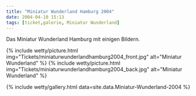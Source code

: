 ```yaml
---
title: "Miniatur Wunderland Hamburg 2004"
date: 2004-04-10 15:13
tags: [ticket,galerie, Miniatur Wunderland]
---
```

Das Miniatur Wunderland Hamburg mit einigen Bildern.

{% include wetty/picture.html img="Tickets/miniaturwunderlandhamburg2004_front.jpg" alt="Miniatur Wunderland" %}
{% include wetty/picture.html img="Tickets/miniaturwunderlandhamburg2004_back.jpg" alt="Miniatur Wunderland" %}


<!--more-->

{% include wetty/gallery.html data=site.data.Miniatur-Wunderland-2004 %}

